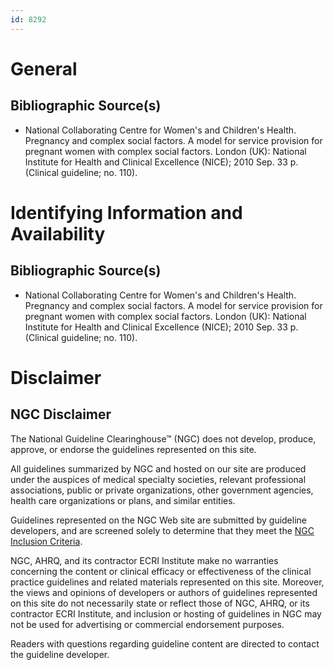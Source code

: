 ```yaml
---
id: 8292
---
```


# General

## Bibliographic Source(s)

- National Collaborating Centre for Women's and Children's Health. Pregnancy and complex social factors. A model for service provision for pregnant women with complex social factors. London (UK): National Institute for Health and Clinical Excellence (NICE); 2010 Sep. 33 p. (Clinical guideline; no. 110).

# Identifying Information and Availability

## Bibliographic Source(s)

- National Collaborating Centre for Women's and Children's Health. Pregnancy and complex social factors. A model for service provision for pregnant women with complex social factors. London (UK): National Institute for Health and Clinical Excellence (NICE); 2010 Sep. 33 p. (Clinical guideline; no. 110).

# Disclaimer

## NGC Disclaimer

The National Guideline Clearinghouse™ (NGC) does not develop, produce, approve, or endorse the guidelines represented on this site.

All guidelines summarized by NGC and hosted on our site are produced under the auspices of medical specialty societies, relevant professional associations, public or private organizations, other government agencies, health care organizations or plans, and similar entities.

Guidelines represented on the NGC Web site are submitted by guideline developers, and are screened solely to determine that they meet the [NGC Inclusion Criteria](/help-and-about/summaries/inclusion-criteria).

NGC, AHRQ, and its contractor ECRI Institute make no warranties concerning the content or clinical efficacy or effectiveness of the clinical practice guidelines and related materials represented on this site. Moreover, the views and opinions of developers or authors of guidelines represented on this site do not necessarily state or reflect those of NGC, AHRQ, or its contractor ECRI Institute, and inclusion or hosting of guidelines in NGC may not be used for advertising or commercial endorsement purposes.

Readers with questions regarding guideline content are directed to contact the guideline developer.

